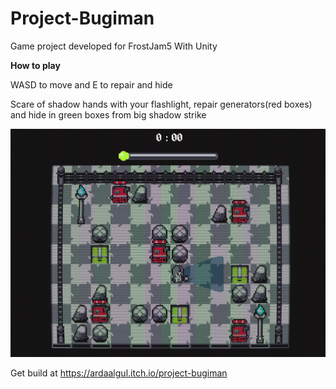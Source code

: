 # Project-Bugiman
Game project developed for FrostJam5 With Unity

**How to play**

WASD to move and E to repair and hide

Scare of shadow hands with your flashlight, repair generators(red boxes) and hide in green boxes from big shadow strike

![Alt text](screenshot.png?raw=true "Title")

Get build at
https://ardaalgul.itch.io/project-bugiman
